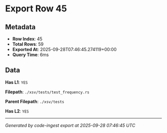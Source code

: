 # Export Row 45

## Metadata

- **Row Index**: 45
- **Total Rows**: 59
- **Exported At**: 2025-09-28T07:46:45.274119+00:00
- **Query Time**: 6ms

## Data

**Has L1**: `YES`

**Filepath**: `./xsv/tests/test_frequency.rs`

**Parent Filepath**: `./xsv/tests`

**Has L2**: `YES`

---

*Generated by code-ingest export at 2025-09-28 07:46:45 UTC*
